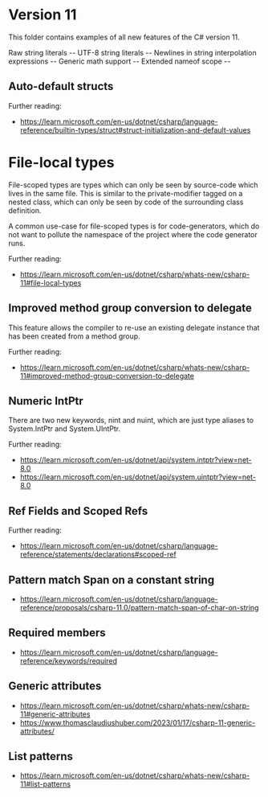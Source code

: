 
# Version 11

This folder contains examples of all new features of the C# version 11.


Raw string literals -- 
UTF-8 string literals -- 
Newlines in string interpolation expressions --
Generic math support --
Extended nameof scope -- 


## Auto-default structs

Further reading:

* https://learn.microsoft.com/en-us/dotnet/csharp/language-reference/builtin-types/struct#struct-initialization-and-default-values


# File-local types

File-scoped types are types which can only be seen by source-code which
lives in the same file. This is similar to the private-modifier tagged
on a nested class, which can only be seen by code of the surrounding class
definition.

A common use-case for file-scoped types is for code-generators, which do
not want to pollute the namespace of the project where the code generator
runs.

Further reading:

* https://learn.microsoft.com/en-us/dotnet/csharp/whats-new/csharp-11#file-local-types


## Improved method group conversion to delegate

This feature allows the compiler to re-use an existing delegate instance
that has been created from a method group.

Further reading:

* https://learn.microsoft.com/en-us/dotnet/csharp/whats-new/csharp-11#improved-method-group-conversion-to-delegate


## Numeric IntPtr

There are two new keywords, nint and nuint, which are just type aliases to
System.IntPtr and System.UIntPtr.

Further reading:

* https://learn.microsoft.com/en-us/dotnet/api/system.intptr?view=net-8.0
* https://learn.microsoft.com/en-us/dotnet/api/system.uintptr?view=net-8.0


## Ref Fields and Scoped Refs

Further reading:

* https://learn.microsoft.com/en-us/dotnet/csharp/language-reference/statements/declarations#scoped-ref


## Pattern match Span<char> on a constant string

* https://learn.microsoft.com/en-us/dotnet/csharp/language-reference/proposals/csharp-11.0/pattern-match-span-of-char-on-string


## Required members 

* https://learn.microsoft.com/en-us/dotnet/csharp/language-reference/keywords/required


## Generic attributes

* https://learn.microsoft.com/en-us/dotnet/csharp/whats-new/csharp-11#generic-attributes
* https://www.thomasclaudiushuber.com/2023/01/17/csharp-11-generic-attributes/


## List patterns

* https://learn.microsoft.com/en-us/dotnet/csharp/whats-new/csharp-11#list-patterns
